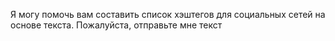 Я могу помочь вам составить список хэштегов для социальных сетей на основе текста. Пожалуйста, отправьте мне текст